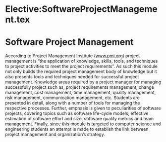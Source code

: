 






Elective:SoftwareProjectManagement.tex
======================================






Software Project Management
===========================


According to Project Management Institute (www.pmi.org) project management is “the application of knowledge, skills, tools, and techniques to project activities to meet the project requirements”. As such this module not only builds the required project management body of knowledge but it also presents tools and techniques needed for successful project management. Knowledge areas required by a project manager for managing successfully project such as, project requirements management, change management, cost management, time management, quality management, risk management, communication management, etc. Students are presented in detail, along with a number of tools for managing the respective processes. Further, emphasis is given to peculiarities of software projects, covering topics such as software life-cycle models, effective estimation of software effort and size, software quality metrics and team management. Finally, since this module is targeted to computer science and engineering students an attempt is made to establish the link between project management and organization’s strategy.











